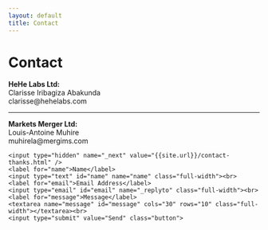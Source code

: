 ```yaml
---
layout: default
title: Contact
---
```


<div id="contact">
  <h1 class="pageTitle">Contact</h1>
  <div class="contactContent">
    <p>
      <strong>HeHe Labs Ltd:</strong><br />
      Clarisse Iribagiza Abakunda<br />
      clarisse@hehelabs.com
      <hr />
      <strong>Markets Merger Ltd:</strong><br />
      Louis-Antoine Muhire<br />
      muhirela@mergims.com
    </p>
  </div>
  <form action="//formspree.io/{{ site.social.email}}" method="POST">
  
    <input type="hidden" name="_next" value="{{site.url}}/contact-thanks.html" />
    <label for="name">Name</label>    
    <input type="text" id="name" name="name" class="full-width"><br>
    <label for="email">Email Address</label>
    <input type="email" id="email" name="_replyto" class="full-width"><br>
    <label for="message">Message</label>
    <textarea name="message" id="message" cols="30" rows="10" class="full-width"></textarea><br>
    <input type="submit" value="Send" class="button">
  </form>
</div>
